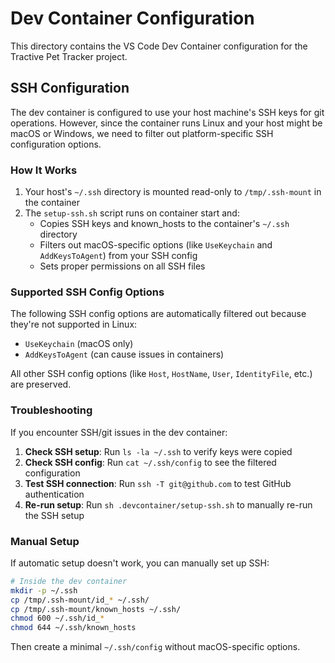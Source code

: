# Dev Container Configuration

This directory contains the VS Code Dev Container configuration for the Tractive Pet Tracker project.

## SSH Configuration

The dev container is configured to use your host machine's SSH keys for git operations. However, since the container runs Linux and your host might be macOS or Windows, we need to filter out platform-specific SSH configuration options.

### How It Works

1. Your host's `~/.ssh` directory is mounted read-only to `/tmp/.ssh-mount` in the container
2. The `setup-ssh.sh` script runs on container start and:
   - Copies SSH keys and known_hosts to the container's `~/.ssh` directory
   - Filters out macOS-specific options (like `UseKeychain` and `AddKeysToAgent`) from your SSH config
   - Sets proper permissions on all SSH files

### Supported SSH Config Options

The following SSH config options are automatically filtered out because they're not supported in Linux:
- `UseKeychain` (macOS only)
- `AddKeysToAgent` (can cause issues in containers)

All other SSH config options (like `Host`, `HostName`, `User`, `IdentityFile`, etc.) are preserved.

### Troubleshooting

If you encounter SSH/git issues in the dev container:

1. **Check SSH setup**: Run `ls -la ~/.ssh` to verify keys were copied
2. **Check SSH config**: Run `cat ~/.ssh/config` to see the filtered configuration
3. **Test SSH connection**: Run `ssh -T git@github.com` to test GitHub authentication
4. **Re-run setup**: Run `sh .devcontainer/setup-ssh.sh` to manually re-run the SSH setup

### Manual Setup

If automatic setup doesn't work, you can manually set up SSH:

```bash
# Inside the dev container
mkdir -p ~/.ssh
cp /tmp/.ssh-mount/id_* ~/.ssh/
cp /tmp/.ssh-mount/known_hosts ~/.ssh/
chmod 600 ~/.ssh/id_*
chmod 644 ~/.ssh/known_hosts
```

Then create a minimal `~/.ssh/config` without macOS-specific options.
